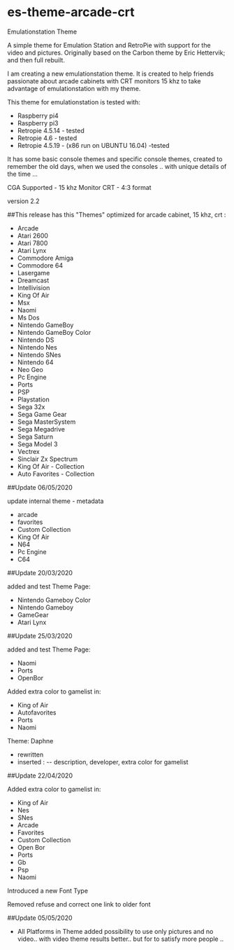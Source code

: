 # es-theme-arcade-crt
Emulationstation Theme

A simple theme for Emulation Station and RetroPie with support for the video and pictures.
Originally based on the Carbon theme by Eric Hettervik; and then full rebuilt.

I am creating a new emulationstation theme. It is created to help friends passionate about arcade cabinets with CRT monitors 15 khz to take advantage of emulationstation with my theme.

This theme for emulationstation is tested with:
- Raspberry pi4
- Raspberry pi3
- Retropie 4.5.14 - tested
- Retropie 4.6 - tested
- Retropie 4.5.19 - (x86 run on UBUNTU 16.04) -tested

It has some basic console themes and specific console themes, created to remember the old days, when we used the consoles .. with unique details of the time ...

CGA Supported - 15 khz Monitor CRT - 4:3 format

version 2.2

##This release has this "Themes" optimized for arcade cabinet, 15 khz, crt :

- Arcade
- Atari 2600
- Atari 7800
- Atari Lynx
- Commodore Amiga 
- Commodore 64
- Lasergame
- Dreamcast
- Intellivision
- King Of Air
- Msx
- Naomi
- Ms Dos
- Nintendo GameBoy
- Nintendo GameBoy Color
- Nintendo DS
- Nintendo Nes
- Nintendo SNes
- Nintendo 64
- Neo Geo
- Pc Engine
- Ports
- PSP
- Playstation
- Sega 32x
- Sega Game Gear
- Sega MasterSystem
- Sega Megadrive
- Sega Saturn
- Sega Model 3
- Vectrex
- Sinclair Zx Spectrum
- King Of Air - Collection
- Auto Favorites - Collection


##Update 06/05/2020

update internal theme - metadata
- arcade
- favorites
- Custom Collection
- King Of Air
- N64
- Pc Engine
- C64

##Update 20/03/2020

added and test Theme Page:
- Nintendo Gameboy Color
- Nintendo Gameboy
- GameGear
- Atari Lynx

##Update 25/03/2020

added and test Theme Page:
- Naomi
- Ports
- OpenBor

Added extra color to gamelist in:
- King of Air
- Autofavorites
- Ports
- Naomi

Theme: Daphne
- rewritten
- inserted : 
-- description, developer, extra color for gamelist


##Update 22/04/2020

Added extra color to gamelist in:
- King of Air
- Nes
- SNes
- Arcade
- Favorites
- Custom Collection
- Open Bor
- Ports
- Gb
- Psp
- Naomi

Introduced a new Font Type

Removed refuse and correct one link to older font

##Update 05/05/2020

- All Platforms in Theme
added possibility to use only pictures and no video.. 
with video theme results better.. but for to satisfy more people ..
